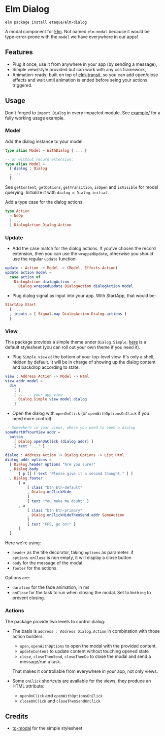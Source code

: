 # Elm Dialog

    elm package install etaque/elm-dialog

A modal component for [Elm](http://elm-lang.org/). Not named `elm-modal` because it would be type-error-prone with the `model` we have everywhere in our apps!


## Features

* Plug it once, use it from anywhere in your app (by sending a message),
* Simple view/style provided but can work with any css framework,
* Animation-ready: built on top of [elm-transit](http://package.elm-lang.org/packages/etaque/elm-transit/latest), so you can add open/close effects and wait until animation is ended before seing your actions triggered.


## Usage

Don't forged to `import Dialog` in every impacted module. See [example/](./example/) for a fully working usage example.

### Model

Add the dialog instance to your model:

```elm
type alias Model = WithDialog { ... }

-- or without record extension:
type alias Model = 
  { dialog : Dialog
  , ...
  }
```

See `getContent`, `getOptions`, `getTransition`, `isOpen` and `isVisible` for model querying. Initialize it with `dialog = Dialog.initial`.

Add a type case for the dialog actions:

```elm
type Action
  = NoOp
  | ...
  | DialogAction Dialog.Action
```

### Update

* Add the case match for the dialog actions. If you've chosen the record extension, then you can use the `wrappedUpdate`, otherwise you should use the regular `update` function.

```elm
update : Action -> Model -> (Model, Effects Action)
update action model =
  case action of
    DialogAction dialogAction ->
      Dialog.wrappedUpdate DialogAction dialogAction model
```

* Plug dialog signal as input into your app. With StartApp, that would be:

```elm
StartApp.Start 
  { ...
  , inputs = [ Signal.map DialogAction Dialog.actions ]
  }
```

### View

This package provides a simple theme under `Dialog.Simple`, [here](./example/styles/simple.css)
is a default stylesheet (you can roll out your own theme if you need it).

* Plug `Simple.view` at the bottom of your top-level view. It's only a shell, hidden by default.
  It will be in charge of showing up the dialog content and backdrop according to state.
 
```elm
view : Address Action -> Model -> Html
view addr model =
  div
    [ ]
    [ ... -- your app view
    , Dialog.Simple.view model.dialog
    ]
``` 

* Open the dialog with `openOnClick` (or `openWithOptionsOnClick` if you need more control):
 
```elm
-- Somewhere in your views, where you need to open a dialog
somePartOfYourView addr =
  button
    [ Dialog.openOnClick (dialog addr) ]
    [ text "..." ]
    
dialog : Address Action -> Dialog.Options -> List Html
dialog addr options =
  [ Dialog.header options "Are you sure?"
  , Dialog.body
      [ p [] [ text "Please give it a second thought." ] ]
  , Dialog.footer
      [ a
          [ class "btn btn-default"
          , Dialog.onClickHide
          ]
          [ text "You make me doubt" ]
      , a
          [ class "btn btn-primary"
          , Dialog.onClickHideThenSend addr SomeAction
          ]
          [ text "FFS, go on!" ]
      ]
  ]

```
Here we're using:

* `header` as the title decorator, taking `options` as parameter: if `options.onClose` is non empty, it will display a close button
* `body` for the message of the modal
* `footer` for the actions.

Options are:
* `duration` for the fade animation, in ms
* `onClose` for the task to run when closing the modal. Set to `Nothing` to prevent closing.


### Actions

The package provide two levels to control dialog:

* The basis is `address : Address Dialog.Action` in combination with those action builders: 
  * `open`, `openWithOptions` to open the modal with the provided content,
  * `updateContent` to update content without touching opened state
  * `close`, `closeThenSend`, `closeThenDo` to close the modal and send a message/run a task.
  
  That makes it controllable from everywhere in your app, not only views.

* Some `onClick` shortcuts are available for the views, they produce an HTML attribute:
  * `openOnClick` and `openWithOptionsOnClick`
  * `closeOnClick` and `closeThenSendOnClick`

## Credits

* [tg-modal](https://github.com/thorgate/tg-modal) for the simple stylesheet
